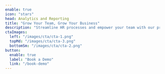 ```yaml
---
enable: true
icon: "stars"
head: Analytics and Reporting
title: "Grow Your Team, Grow Your Business"
description: "Streamline HR processes and empower your team with our products. Facilitate manage employee data, and more in one platform."
ctaImages:
  left: "/images/cta/cta-1.png"
  topMd: "/images/cta/cta-3.png"
  bottomSm: "/images/cta/cta-2.png"
button:
  enable: true
  label: "Book a Demo"
  link: "/book-demo"
---
```


